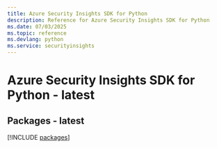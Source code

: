 ```yaml
---
title: Azure Security Insights SDK for Python
description: Reference for Azure Security Insights SDK for Python
ms.date: 07/03/2025
ms.topic: reference
ms.devlang: python
ms.service: securityinsights
---
```

# Azure Security Insights SDK for Python - latest
## Packages - latest
[!INCLUDE [packages](security-insights-index.md)]